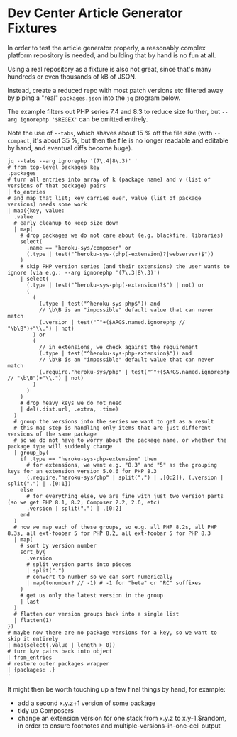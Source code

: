 # Dev Center Article Generator Fixtures

In order to test the article generator properly, a reasonably complex platform repository is needed, and building that by hand is no fun at all.

Using a real repository as a fixture is also not great, since that's many hundreds or even thousands of kB of JSON.

Instead, create a reduced repo with most patch versions etc filtered away by piping a "real" `packages.json` into the `jq` program below.

The example filters out PHP series 7.4 and 8.3 to reduce size further, but `--arg ignorephp '$REGEX'` can be omitted entirely.

Note the use of `--tabs`, which shaves about 15 % off the file size (with `--compact`, it's about 35 %, but then the file is no longer readable and editable by hand, and eventual diffs become huge).

    jq --tabs --arg ignorephp '(7\.4|8\.3)' '
    # from top-level packages key
    .packages
    # turn all entries into array of k (package name) and v (list of versions of that package) pairs
    | to_entries
    # and map that list; key carries over, value (list of package versions) needs some work
    | map({key, value:
      .value
      # early cleanup to keep size down
      | map(
        # drop packages we do not care about (e.g. blackfire, libraries)
        select(
          .name == "heroku-sys/composer" or
          (.type | test("^heroku-sys-(php(-extension)?|webserver)$"))
        )
        # skip PHP version series (and their extensions) the user wants to ignore (via e.g.: --arg ignorephp '(7\.3|8\.3)')
        | select(
          (.type | test("^heroku-sys-php(-extension)?$") | not) or
          (
            (
              (.type | test("^heroku-sys-php$")) and
              // \b\B is an "impossible" default value that can never match
              (.version | test("^"+($ARGS.named.ignorephp // "\b\B")+"\\.") | not)
            ) or
            (
              // in extensions, we check against the requirement
              (.type | test("^heroku-sys-php-extension$")) and
              // \b\B is an "impossible" default value that can never match
              (.require."heroku-sys/php" | test("^"+($ARGS.named.ignorephp // "\b\B")+"\\.") | not)
            )
          )
        )
        # drop heavy keys we do not need
        | del(.dist.url, .extra, .time)
      )
      # group the versions into the series we want to get as a result
      # this map step is handling only items that are just different versions of the same package
      # so we do not have to worry about the package name, or whether the package type will suddenly change
      | group_by(
        if .type == "heroku-sys-php-extension" then
          # for extensions, we want e.g. "8.3" and "5" as the grouping keys for an extension version 5.0.6 for PHP 8.3
          (.require."heroku-sys/php" | split(".") | .[0:2]), (.version | split(".") | .[0:1])
        else
          # for everything else, we are fine with just two version parts (so we get PHP 8.1, 8.2; Composer 2.2, 2.6, etc)
          .version | split(".") | .[0:2]
        end
      )
      # now we map each of these groups, so e.g. all PHP 8.2s, all PHP 8.3s, all ext-foobar 5 for PHP 8.2, all ext-foobar 5 for PHP 8.3
      | map(
        # sort by version number
        sort_by(
          .version
          # split version parts into pieces
          | split(".")
          # convert to number so we can sort numerically
          | map(tonumber? // -1) # -1 for "beta" or "RC" suffixes
        )
        # get us only the latest version in the group
        | last
      )
      # flatten our version groups back into a single list
      | flatten(1)
    })
    # maybe now there are no package versions for a key, so we want to skip it entirely
    | map(select(.value | length > 0))
    # turn k/v pairs back into object
    | from_entries
    # restore outer packages wrapper
    | {packages: .}
    '

It might then be worth touching up a few final things by hand, for example:

- add a second x.y.z+1 version of some package
- tidy up Composers
- change an extension version for one stack from x.y.z to x.y-1.$random, in order to ensure footnotes and multiple-versions-in-one-cell output
